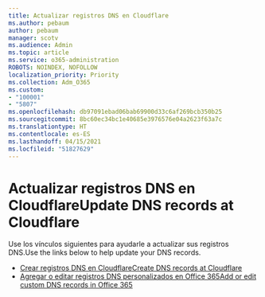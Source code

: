 ```yaml
---
title: Actualizar registros DNS en Cloudflare
ms.author: pebaum
author: pebaum
manager: scotv
ms.audience: Admin
ms.topic: article
ms.service: o365-administration
ROBOTS: NOINDEX, NOFOLLOW
localization_priority: Priority
ms.collection: Adm_O365
ms.custom:
- "100001"
- "5807"
ms.openlocfilehash: db97091ebad06bab69900d33c6af269bcb350b25
ms.sourcegitcommit: 8bc60ec34bc1e40685e3976576e04a2623f63a7c
ms.translationtype: HT
ms.contentlocale: es-ES
ms.lasthandoff: 04/15/2021
ms.locfileid: "51827629"
---
```

# <a name="update-dns-records-at-cloudflare"></a><span data-ttu-id="affd9-102">Actualizar registros DNS en Cloudflare</span><span class="sxs-lookup"><span data-stu-id="affd9-102">Update DNS records at Cloudflare</span></span>

<span data-ttu-id="affd9-103">Use los vínculos siguientes para ayudarle a actualizar sus registros DNS.</span><span class="sxs-lookup"><span data-stu-id="affd9-103">Use the links below to help update your DNS records.</span></span>

- [<span data-ttu-id="affd9-104">Crear registros DNS en Cloudflare</span><span class="sxs-lookup"><span data-stu-id="affd9-104">Create DNS records at Cloudflare</span></span>](https://docs.microsoft.com/microsoft-365/admin/dns/create-dns-records-at-cloudflare?view=o365-worldwide)
- [<span data-ttu-id="affd9-105">Agregar o editar registros DNS personalizados en Office 365</span><span class="sxs-lookup"><span data-stu-id="affd9-105">Add or edit custom DNS records in Office 365</span></span>](https://docs.microsoft.com/microsoft-365/admin/setup/add-domain#add-or-edit-custom-dns-records)